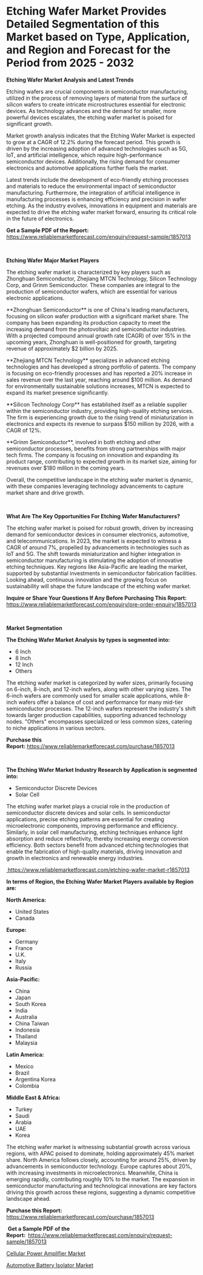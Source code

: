 <p><h1>Etching Wafer Market Provides Detailed Segmentation of this Market based on Type, Application, and Region and Forecast for the Period from 2025 - 2032</h1></p><p><strong>Etching Wafer Market Analysis and Latest Trends</strong></p>
<p><p>Etching wafers are crucial components in semiconductor manufacturing, utilized in the process of removing layers of material from the surface of silicon wafers to create intricate microstructures essential for electronic devices. As technology advances and the demand for smaller, more powerful devices escalates, the etching wafer market is poised for significant growth.</p><p>Market growth analysis indicates that the Etching Wafer Market is expected to grow at a CAGR of 12.2% during the forecast period. This growth is driven by the increasing adoption of advanced technologies such as 5G, IoT, and artificial intelligence, which require high-performance semiconductor devices. Additionally, the rising demand for consumer electronics and automotive applications further fuels the market. </p><p>Latest trends include the development of eco-friendly etching processes and materials to reduce the environmental impact of semiconductor manufacturing. Furthermore, the integration of artificial intelligence in manufacturing processes is enhancing efficiency and precision in wafer etching. As the industry evolves, innovations in equipment and materials are expected to drive the etching wafer market forward, ensuring its critical role in the future of electronics.</p></p>
<p><strong>Get a Sample PDF of the Report:&nbsp;</strong> <a href="https://www.reliablemarketforecast.com/enquiry/request-sample/1857013?utm_campaign=1134&utm_medium=2&utm_source=Github&utm_content=ia&utm_term=11022025&utm_id=etching-wafer">https://www.reliablemarketforecast.com/enquiry/request-sample/1857013</a></p>
<p>&nbsp;</p>
<p><strong>Etching Wafer Major Market Players</strong></p>
<p><p>The etching wafer market is characterized by key players such as Zhonghuan Semiconductor, Zhejiang MTCN Technology, Silicon Technology Corp, and Grinm Semiconductor. These companies are integral to the production of semiconductor wafers, which are essential for various electronic applications.</p><p>**Zhonghuan Semiconductor** is one of China's leading manufacturers, focusing on silicon wafer production with a significant market share. The company has been expanding its production capacity to meet the increasing demand from the photovoltaic and semiconductor industries. With a projected compound annual growth rate (CAGR) of over 15% in the upcoming years, Zhonghuan is well-positioned for growth, targeting revenue of approximately $2 billion by 2025.</p><p>**Zhejiang MTCN Technology** specializes in advanced etching technologies and has developed a strong portfolio of patents. The company is focusing on eco-friendly processes and has reported a 20% increase in sales revenue over the last year, reaching around $100 million. As demand for environmentally sustainable solutions increases, MTCN is expected to expand its market presence significantly.</p><p>**Silicon Technology Corp** has established itself as a reliable supplier within the semiconductor industry, providing high-quality etching services. The firm is experiencing growth due to the rising trend of miniaturization in electronics and expects its revenue to surpass $150 million by 2026, with a CAGR of 12%.</p><p>**Grinm Semiconductor**, involved in both etching and other semiconductor processes, benefits from strong partnerships with major tech firms. The company is focusing on innovation and expanding its product range, contributing to expected growth in its market size, aiming for revenues over $180 million in the coming years.</p><p>Overall, the competitive landscape in the etching wafer market is dynamic, with these companies leveraging technology advancements to capture market share and drive growth.</p></p>
<p>&nbsp;</p>
<p><strong>What Are The Key Opportunities For Etching Wafer Manufacturers?</strong></p>
<p><p>The etching wafer market is poised for robust growth, driven by increasing demand for semiconductor devices in consumer electronics, automotive, and telecommunications. In 2023, the market is expected to witness a CAGR of around 7%, propelled by advancements in technologies such as IoT and 5G. The shift towards miniaturization and higher integration in semiconductor manufacturing is stimulating the adoption of innovative etching techniques. Key regions like Asia-Pacific are leading the market, supported by substantial investments in semiconductor fabrication facilities. Looking ahead, continuous innovation and the growing focus on sustainability will shape the future landscape of the etching wafer market.</p></p>
<p><strong>Inquire or Share Your Questions If Any Before Purchasing This Report:</strong> <a href="https://www.reliablemarketforecast.com/enquiry/pre-order-enquiry/1857013?utm_campaign=1134&utm_medium=2&utm_source=Github&utm_content=ia&utm_term=11022025&utm_id=etching-wafer">https://www.reliablemarketforecast.com/enquiry/pre-order-enquiry/1857013</a></p>
<p>&nbsp;</p>
<p><strong>Market Segmentation</strong></p>
<p><strong>The Etching Wafer Market Analysis by types is segmented into:</strong></p>
<p><ul><li>6 Inch</li><li>8 Inch</li><li>12 Inch</li><li>Others</li></ul></p>
<p><p>The etching wafer market is categorized by wafer sizes, primarily focusing on 6-inch, 8-inch, and 12-inch wafers, along with other varying sizes. The 6-inch wafers are commonly used for smaller scale applications, while 8-inch wafers offer a balance of cost and performance for many mid-tier semiconductor processes. The 12-inch wafers represent the industry's shift towards larger production capabilities, supporting advanced technology nodes. "Others" encompasses specialized or less common sizes, catering to niche applications in various sectors.</p></p>
<p><strong>Purchase this Report:&nbsp;</strong><a href="https://www.reliablemarketforecast.com/purchase/1857013?utm_campaign=1134&utm_medium=2&utm_source=Github&utm_content=ia&utm_term=11022025&utm_id=etching-wafer">https://www.reliablemarketforecast.com/purchase/1857013</a></p>
<p>&nbsp;</p>
<p><strong>The Etching Wafer Market Industry Research by Application is segmented into:</strong></p>
<p><ul><li>Semiconductor Discrete Devices</li><li>Solar Cell</li></ul></p>
<p><p>The etching wafer market plays a crucial role in the production of semiconductor discrete devices and solar cells. In semiconductor applications, precise etching patterns are essential for creating microelectronic components, improving performance and efficiency. Similarly, in solar cell manufacturing, etching techniques enhance light absorption and reduce reflectivity, thereby increasing energy conversion efficiency. Both sectors benefit from advanced etching technologies that enable the fabrication of high-quality materials, driving innovation and growth in electronics and renewable energy industries.</p></p>
<p><a href="https://www.reliablemarketforecast.com/etching-wafer-market-r1857013?utm_campaign=1134&utm_medium=2&utm_source=Github&utm_content=ia&utm_term=11022025&utm_id=etching-wafer">&nbsp;https://www.reliablemarketforecast.com/etching-wafer-market-r1857013</a></p>
<p><strong>In terms of Region, the Etching Wafer Market Players available by Region are:</strong></p>
<p>
    <p> <strong> North America: </strong>
        <ul>
            <li>United States</li>
            <li>Canada</li>
        </ul>
        </p> 
    <p> <strong> Europe: </strong>
        <ul>
            <li>Germany</li>
            <li>France</li>
            <li>U.K.</li>
            <li>Italy</li>
            <li>Russia</li>
        </ul>
        </p> 
    <p> <strong> Asia-Pacific: </strong>
        <ul>
            <li>China</li>
            <li>Japan</li>
            <li>South Korea</li>
            <li>India</li>
            <li>Australia</li>
            <li>China Taiwan</li>
            <li>Indonesia</li>
            <li>Thailand</li>
            <li>Malaysia</li>
        </ul>
        </p> 
    <p> <strong> Latin America: </strong>
        <ul>
            <li>Mexico</li>
            <li>Brazil</li>
            <li>Argentina Korea</li>
            <li>Colombia</li>
        </ul>
        </p> 
    <p> <strong> Middle East & Africa: </strong>
        <ul>
            <li>Turkey</li>
            <li>Saudi</li>
            <li>Arabia</li>
            <li>UAE</li>
            <li>Korea</li>
        </ul>
    </p>
    </p>
<p><p>The etching wafer market is witnessing substantial growth across various regions, with APAC poised to dominate, holding approximately 45% market share. North America follows closely, accounting for around 25%, driven by advancements in semiconductor technology. Europe captures about 20%, with increasing investments in microelectronics. Meanwhile, China is emerging rapidly, contributing roughly 10% to the market. The expansion in semiconductor manufacturing and technological innovations are key factors driving this growth across these regions, suggesting a dynamic competitive landscape ahead.</p></p>
<p><strong>Purchase this Report: </strong><a href="https://www.reliablemarketforecast.com/purchase/1857013?utm_campaign=1134&utm_medium=2&utm_source=Github&utm_content=ia&utm_term=11022025&utm_id=etching-wafer">https://www.reliablemarketforecast.com/purchase/1857013</a></p>
<p>&nbsp;<strong>Get a Sample PDF of the Report:&nbsp;&nbsp;</strong><a href="https://www.reliablemarketforecast.com/enquiry/request-sample/1857013?utm_campaign=1134&utm_medium=2&utm_source=Github&utm_content=ia&utm_term=11022025&utm_id=etching-wafer">https://www.reliablemarketforecast.com/enquiry/request-sample/1857013</a></p>
<p><strong></strong></p>
<p><p><a href="https://github.com/BryceTownsendr/Market-Research-Report-List-7/blob/main/cellular-power-amplifier-market.md?utm_campaign=1134&utm_medium=2&utm_source=Github&utm_content=ia&utm_term=11022025&utm_id=etching-wafer">Cellular Power Amplifier Market</a></p><p><a href="https://github.com/koshikaryno1/Market-Research-Report-List-1/blob/main/automotive-battery-isolator-market.md?utm_campaign=1134&utm_medium=2&utm_source=Github&utm_content=ia&utm_term=11022025&utm_id=etching-wafer">Automotive Battery Isolator Market</a></p></p>